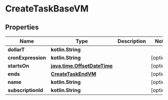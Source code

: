
# CreateTaskBaseVM

## Properties
Name | Type | Description | Notes
------------ | ------------- | ------------- | -------------
**dollarT** | **kotlin.String** |  | 
**cronExpression** | **kotlin.String** |  |  [optional]
**startsOn** | [**java.time.OffsetDateTime**](java.time.OffsetDateTime.md) |  |  [optional]
**ends** | [**CreateTaskEndVM**](CreateTaskEndVM.md) |  |  [optional]
**name** | **kotlin.String** |  |  [optional]
**subscriptionId** | **kotlin.String** |  |  [optional]



